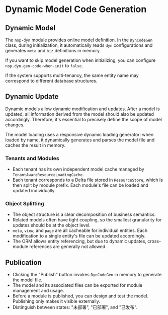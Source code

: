 # Dynamic Model Code Generation


## Dynamic Model

The `nop-dyn` module provides online model definition. In the `DynCodeGen` class, during initialization, it automatically reads `dyn` configurations and generates `meta` and `biz` definitions in memory.

If you want to skip model generation when initializing, you can configure `nop.dyn.gen-code-when-init` to `false`.

If the system supports multi-tenancy, the same entity name may correspond to different database structures.


## Dynamic Update

Dynamic models allow dynamic modification and updates. After a model is updated, all information derived from the model should also be updated accordingly. Therefore, it's essential to precisely define the scope of model changes.

The model loading uses a responsive dynamic loading generator: when loaded by name, it dynamically generates and parses the model file and caches the result in memory.


### Tenants and Modules

- Each tenant has its own independent model cache managed by `TenantAwareResourceLoadingCache`.
- Each tenant corresponds to a Delta file stored in `ResourceStore`, which is then split by module prefix. Each module's file can be loaded and updated individually.


### Object Splitting

- The object structure is a clear decomposition of business semantics.
- Related models often have tight coupling, so the smallest granularity for updates should be at the object level.
- `meta`, `view`, and `page` are all cacheable for individual entities. Each modification to a single entity's file can be updated accordingly.
- The ORM allows entity referencing, but due to dynamic updates, cross-module references are generally not allowed.


## Publication

- Clicking the "Publish" button invokes `DynCodeGen` in memory to generate the model file.
- The model and its associated files can be exported for module management and usage.
- Before a module is published, you can design and test the model. Publishing only makes it visible externally.
- Distinguish between states: "未部署", "已部署", and "已发布".

